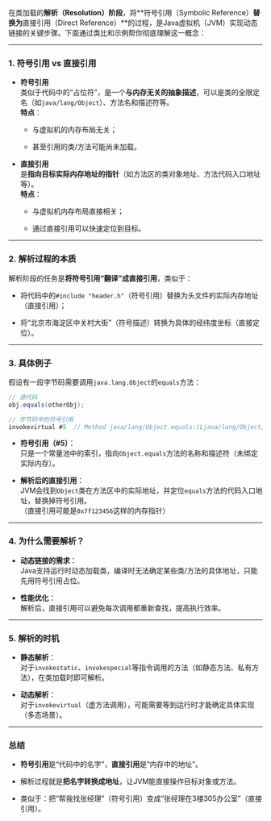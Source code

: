 
在类加载的**解析（Resolution）阶段**，将**符号引用（Symbolic Reference）**替换为**直接引用（Direct Reference）**的过程，是Java虚拟机（JVM）实现动态链接的关键步骤。下面通过类比和示例帮你彻底理解这一概念：

---

### 1. **符号引用 vs 直接引用**

- **符号引用**  
    类似于代码中的“占位符”，是一个**与内存无关的抽象描述**，可以是类的全限定名（如`java/lang/Object`）、方法名和描述符等。  
    **特点**：
    
    - 与虚拟机的内存布局无关；
        
    - 甚至引用的类/方法可能尚未加载。
        
- **直接引用**  
    是**指向目标实际内存地址的指针**（如方法区的类对象地址、方法代码入口地址等）。  
    **特点**：
    
    - 与虚拟机内存布局直接相关；
        
    - 通过直接引用可以快速定位到目标。
        

---

### 2. **解析过程的本质**

解析阶段的任务是**将符号引用“翻译”成直接引用**，类似于：

- 将代码中的`#include "header.h"`（符号引用）替换为头文件的实际内存地址（直接引用）；
    
- 将“北京市海淀区中关村大街”（符号描述）转换为具体的经纬度坐标（直接定位）。
    

---

### 3. **具体例子**

假设有一段字节码需要调用`java.lang.Object`的`equals`方法：
```java
// 源代码
obj.equals(otherObj);

// 字节码中的符号引用
invokevirtual #5  // Method java/lang/Object.equals:(Ljava/lang/Object;)Z
```

- **符号引用（#5）**：  
    只是一个常量池中的索引，指向`Object.equals`方法的名称和描述符（未绑定实际内存）。
    
- **解析后的直接引用**：  
    JVM会找到`Object`类在方法区中的实际地址，并定位`equals`方法的代码入口地址，替换掉符号引用。  
    （直接引用可能是`0x7f123456`这样的内存指针）
    

---

### 4. **为什么需要解析？**

- **动态链接的需求**：  
    Java支持运行时动态加载类，编译时无法确定某些类/方法的具体地址，只能先用符号引用占位。
    
- **性能优化**：  
    解析后，直接引用可以避免每次调用都重新查找，提高执行效率。
    

---

### 5. **解析的时机**

- **静态解析**：  
    对于`invokestatic`、`invokespecial`等指令调用的方法（如静态方法、私有方法），在类加载时即可解析。
    
- **动态解析**：  
    对于`invokevirtual`（虚方法调用），可能需要等到运行时才能确定具体实现（多态场景）。
    

---

### 总结

- **符号引用**是“代码中的名字”，**直接引用**是“内存中的地址”。
    
- 解析过程就是**把名字转换成地址**，让JVM能直接操作目标对象或方法。
    
- 类似于：把“帮我找张经理”（符号引用）变成“张经理在3楼305办公室”（直接引用）。